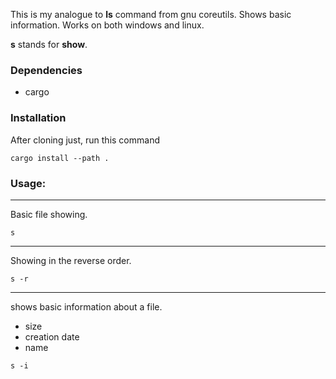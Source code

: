 This is my analogue to **ls** command from gnu coreutils. Shows basic information.
Works on both windows and linux.

**s** stands for **show**.

### Dependencies
+ cargo

### Installation
After cloning just, run this command
```
cargo install --path .
```

### Usage:
-------
Basic file showing.
```
s
```
--------
Showing in the reverse order.
```
s -r 
```
--------
shows basic information about a file.
+ size
+ creation date
+ name
```
s -i
``` 

